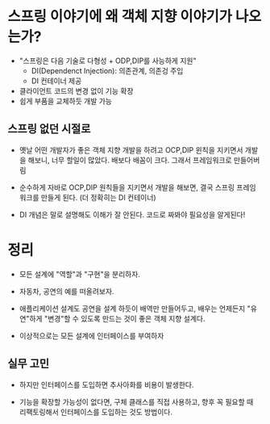 # 스프링 이야기에 왜 객체 지향 이야기가 나오는가?

- "스프링은 다음 기술로 다형성 + ODP,DIP를 사능하게 지원"
  - DI(Dependenct Injection): 의존관계, 의존겅 주입
  - DI 컨테이너 제공
- 클라이언트 코드의 변경 없이 기능 확장
- 쉽게 부품을 교체하듯 개발 가능

## 스프링 없던 시절로

- 옛날 어떤 개발자가 좋은 객체 지향 개발을 하려고 OCP,DIP 윈칙을 지키면서 개발을 해보니, 너무 할일이 많았다. 배보다 배꼼이 크다. 그래서 프레임워크로 만들어버림

- 순수하게 자바로 OCP,DIP 원칙들을 지키면서 개발을 해보면, 결국 스프링 프레임워크를 만들게 된다. (더 정확히는 DI 컨테이너)

- DI 개념은 말로 설명해도 이해가 잘 안된다. 코드로 짜봐야 필요성을 알게된다!

# 정리

- 모든 설계에 "역할"과 "구현"을 분리하자.

- 자동차, 공연의 예를 떠올려보자.

- 애플리케이션 설계도 공연을 설계 하듯이 배역만 만들어두고, 배우는 언제든지 "유연"하게  "변경"할 수 있도록 만드는 것이 좋은 객체 지향 설계다.

- 이상적으로는 모든 설계에 인터페이스를 부여하자

## 실무 고민

- 하지만 인터페이스를 도입하면 추사아화를 비용이 발생한다.

- 기능을 확장할 가능성이 없다면, 구체 클래스를 직접 사용하고, 향후 꼭 필요할 때 리팩토링해서 인터페이스를 도입하는 것도 방법이다.